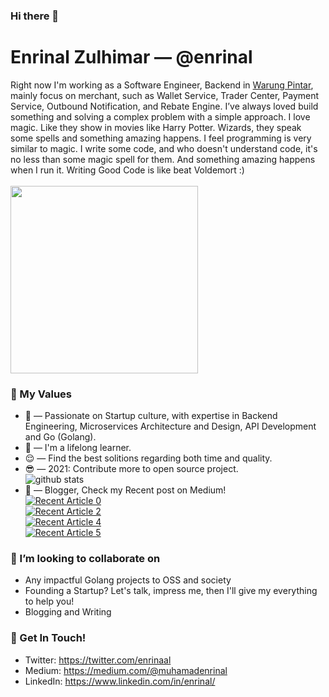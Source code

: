 ### Hi there 👋

# Enrinal Zulhimar &mdash; @enrinal

Right now I'm working as a Software Engineer, Backend in [Warung Pintar](http://warungpintar.co), mainly focus on merchant, such as Wallet Service, Trader Center, Payment Service, Outbound Notification, and Rebate Engine. I’ve always loved build something and solving a complex problem with a simple approach. I love magic. Like they show in movies like Harry Potter. Wizards, they speak some spells and something amazing happens. I feel programming is very similar to magic. I write some code, and who doesn't understand code, it's no less than some magic spell for them. And something amazing happens when I run it. Writing Good Code is like beat Voldemort :) 
<br><br>
<img src="https://media.giphy.com/media/qPCln5TSOsdRS/giphy-downsized.gif"  width="300" />



### 🌱 My Values
- 🤔 &mdash; Passionate on Startup culture, with expertise in Backend Engineering, Microservices Architecture and Design, API Development and Go (Golang). <br> 
- 🌱 &mdash; I'm a lifelong learner.
- 😌 &mdash; Find the best solitions regarding both time and quality.
- 😎 &mdash; 2021: Contribute more to open source project. <br> ![github stats](https://github-readme-stats.vercel.app/api?username=enrinal&show_icons=true)
- 📝 &mdash; Blogger, Check my Recent post on Medium! 
    <br> <a target="_blank" href="https://github-readme-medium-recent-article.vercel.app/medium/@enrinaal/0"><img src="https://github-readme-medium-recent-article.vercel.app/medium/@enrinaal/0" alt="Recent Article 0"></a>
    <br> <a target="_blank" href="https://github-readme-medium-recent-article.vercel.app/medium/@enrinaal/2"><img src="https://github-readme-medium-recent-article.vercel.app/medium/@enrinaal/2" alt="Recent Article 2"></a>
    <br> <a target="_blank" href="https://github-readme-medium-recent-article.vercel.app/medium/@enrinaal/4"><img src="https://github-readme-medium-recent-article.vercel.app/medium/@enrinaal/4" alt="Recent Article 4"></a>
    <br> <a target="_blank" href="https://github-readme-medium-recent-article.vercel.app/medium/@enrinaal/5"><img src="https://github-readme-medium-recent-article.vercel.app/medium/@enrinaal/5" alt="Recent Article 5"></a>


### 👯 I’m looking to collaborate on
- Any impactful Golang projects to OSS and society
- Founding a Startup? Let's talk, impress me, then I'll give my everything to help you!
- Blogging and Writing 

### 📮 Get In Touch!
- Twitter: https://twitter.com/enrinaal
- Medium: https://medium.com/@muhamadenrinal
- LinkedIn: https://www.linkedin.com/in/enrinal/




